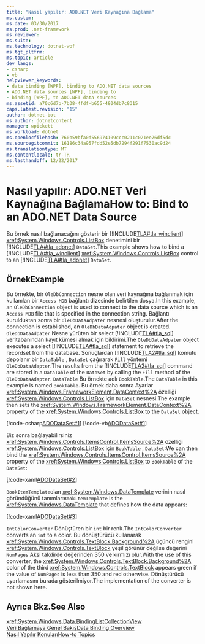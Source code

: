 ```yaml
---
title: "Nasıl yapılır: ADO.NET Veri Kaynağına Bağlama"
ms.custom: 
ms.date: 03/30/2017
ms.prod: .net-framework
ms.reviewer: 
ms.suite: 
ms.technology: dotnet-wpf
ms.tgt_pltfrm: 
ms.topic: article
dev_langs:
- csharp
- vb
helpviewer_keywords:
- data binding [WPF], binding to ADO.NET data sources
- ADO.NET data sources [WPF], binding to
- binding [WPF], to ADO.NET data sources
ms.assetid: a70c6d7b-7b38-4fdf-b655-4804db7c8315
caps.latest.revision: "15"
author: dotnet-bot
ms.author: dotnetcontent
manager: wpickett
ms.workload: dotnet
ms.openlocfilehash: 760b59bfa0d556974109ccc0211c021ee76df5dc
ms.sourcegitcommit: 16186c34a957fdd52e5db7294f291f7530ac9d24
ms.translationtype: MT
ms.contentlocale: tr-TR
ms.lasthandoff: 12/22/2017
---
```

# <a name="how-to-bind-to-an-adonet-data-source"></a><span data-ttu-id="a8741-102">Nasıl yapılır: ADO.NET Veri Kaynağına Bağlama</span><span class="sxs-lookup"><span data-stu-id="a8741-102">How to: Bind to an ADO.NET Data Source</span></span>
<span data-ttu-id="a8741-103">Bu örnek nasıl bağlanacağını gösterir bir [!INCLUDE[TLA#tla_winclient](../../../../includes/tlasharptla-winclient-md.md)] <xref:System.Windows.Controls.ListBox> denetimini bir [!INCLUDE[TLA#tla_adonet](../../../../includes/tlasharptla-adonet-md.md)] `DataSet`.</span><span class="sxs-lookup"><span data-stu-id="a8741-103">This example shows how to bind a [!INCLUDE[TLA#tla_winclient](../../../../includes/tlasharptla-winclient-md.md)] <xref:System.Windows.Controls.ListBox> control to an [!INCLUDE[TLA#tla_adonet](../../../../includes/tlasharptla-adonet-md.md)] `DataSet`.</span></span>  
  
## <a name="example"></a><span data-ttu-id="a8741-104">Örnek</span><span class="sxs-lookup"><span data-stu-id="a8741-104">Example</span></span>  
 <span data-ttu-id="a8741-105">Bu örnekte, bir `OleDbConnection` nesne olan veri kaynağına bağlanmak için kullanılan bir `Access MDB` bağlantı dizesinde belirtilen dosya.</span><span class="sxs-lookup"><span data-stu-id="a8741-105">In this example, an `OleDbConnection` object is used to connect to the data source which is an `Access MDB` file that is specified in the connection string.</span></span> <span data-ttu-id="a8741-106">Bağlantı kurulduktan sonra bir `OleDbDataAdpater` nesnesi oluşturulur.</span><span class="sxs-lookup"><span data-stu-id="a8741-106">After the connection is established, an `OleDbDataAdpater` object is created.</span></span> <span data-ttu-id="a8741-107">`OleDbDataAdpater` Nesne yürüten bir select [!INCLUDE[TLA#tla_sql](../../../../includes/tlasharptla-sql-md.md)] veritabanından kayıt kümesi almak için bildirimi.</span><span class="sxs-lookup"><span data-stu-id="a8741-107">The `OleDbDataAdpater` object executes a select [!INCLUDE[TLA#tla_sql](../../../../includes/tlasharptla-sql-md.md)] statement to retrieve the recordset from the database.</span></span> <span data-ttu-id="a8741-108">Sonuçlardan [!INCLUDE[TLA2#tla_sql](../../../../includes/tla2sharptla-sql-md.md)] komutu depolanır bir `DataTable` , `DataSet` çağırarak `Fill` yöntemi `OleDbDataAdapter`.</span><span class="sxs-lookup"><span data-stu-id="a8741-108">The results from the [!INCLUDE[TLA2#tla_sql](../../../../includes/tla2sharptla-sql-md.md)] command are stored in a `DataTable` of the `DataSet` by calling the `Fill` method of the `OleDbDataAdapter`.</span></span> <span data-ttu-id="a8741-109">`DataTable` Bu örnekte adlı `BookTable`.</span><span class="sxs-lookup"><span data-stu-id="a8741-109">The `DataTable` in this example is named `BookTable`.</span></span> <span data-ttu-id="a8741-110">Bu örnek daha sonra Ayarlar <xref:System.Windows.FrameworkElement.DataContext%2A> özelliği <xref:System.Windows.Controls.ListBox> için `DataSet` nesnesi.</span><span class="sxs-lookup"><span data-stu-id="a8741-110">The example then sets the <xref:System.Windows.FrameworkElement.DataContext%2A> property of the <xref:System.Windows.Controls.ListBox> to the `DataSet` object.</span></span>  
  
 [!code-csharp[ADODataSet#1](../../../../samples/snippets/csharp/VS_Snippets_Wpf/ADODataSet/CSharp/Window1.xaml.cs#1)]
 [!code-vb[ADODataSet#1](../../../../samples/snippets/visualbasic/VS_Snippets_Wpf/ADODataSet/VisualBasic/Window1.xaml.vb#1)]  
  
 <span data-ttu-id="a8741-111">Biz sonra bağlayabilirsiniz <xref:System.Windows.Controls.ItemsControl.ItemsSource%2A> özelliği <xref:System.Windows.Controls.ListBox> için `BookTable` , `DataSet`:</span><span class="sxs-lookup"><span data-stu-id="a8741-111">We can then bind the <xref:System.Windows.Controls.ItemsControl.ItemsSource%2A> property of the <xref:System.Windows.Controls.ListBox> to `BookTable` of the `DataSet`:</span></span>  
  
 [!code-xaml[ADODataSet#2](../../../../samples/snippets/csharp/VS_Snippets_Wpf/ADODataSet/CSharp/Window1.xaml#2)]  
  
 <span data-ttu-id="a8741-112">`BookItemTemplate`olan <xref:System.Windows.DataTemplate> verinin nasıl göründüğünü tanımlar:</span><span class="sxs-lookup"><span data-stu-id="a8741-112">`BookItemTemplate` is the <xref:System.Windows.DataTemplate> that defines how the data appears:</span></span>  
  
 [!code-xaml[ADODataSet#3](../../../../samples/snippets/csharp/VS_Snippets_Wpf/ADODataSet/CSharp/Window1.xaml#3)]  
  
 <span data-ttu-id="a8741-113">`IntColorConverter` Dönüştüren bir `int` bir renk.</span><span class="sxs-lookup"><span data-stu-id="a8741-113">The `IntColorConverter` converts an `int` to a color.</span></span> <span data-ttu-id="a8741-114">Bu dönüştürücü kullanarak <xref:System.Windows.Controls.TextBlock.Background%2A> üçüncü rengini <xref:System.Windows.Controls.TextBlock> yeşil görünür değilse değerini `NumPages` Aksi takdirde değerinden 350 ve kırmızı olur.</span><span class="sxs-lookup"><span data-stu-id="a8741-114">With the use of this converter, the <xref:System.Windows.Controls.TextBlock.Background%2A> color of the third <xref:System.Windows.Controls.TextBlock> appears green if the value of `NumPages` is less than 350 and red otherwise.</span></span> <span data-ttu-id="a8741-115">Dönüştürücü uyarlamasını burada gösterilmiyor.</span><span class="sxs-lookup"><span data-stu-id="a8741-115">The implementation of the converter is not shown here.</span></span>  
  
## <a name="see-also"></a><span data-ttu-id="a8741-116">Ayrıca Bkz.</span><span class="sxs-lookup"><span data-stu-id="a8741-116">See Also</span></span>  
 <xref:System.Windows.Data.BindingListCollectionView>  
 [<span data-ttu-id="a8741-117">Veri Bağlamaya Genel Bakış</span><span class="sxs-lookup"><span data-stu-id="a8741-117">Data Binding Overview</span></span>](../../../../docs/framework/wpf/data/data-binding-overview.md)  
 [<span data-ttu-id="a8741-118">Nasıl Yapılır Konuları</span><span class="sxs-lookup"><span data-stu-id="a8741-118">How-to Topics</span></span>](../../../../docs/framework/wpf/data/data-binding-how-to-topics.md)
